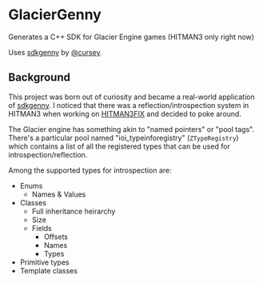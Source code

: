 # GlacierGenny
Generates a C++ SDK for Glacier Engine games (HITMAN3 only right now) 

Uses [sdkgenny](https://github.com/cursey/sdkgenny) by [@cursey](https://github.com/cursey).

## Background
This project was born out of curiosity and became a real-world application of [sdkgenny](https://github.com/cursey/sdkgenny). I noticed that there was a reflection/introspection system in HITMAN3 when working on [HITMAN3FIX](https://github.com/praydog/HITMAN3FIX) and decided to poke around.

The Glacier engine has something akin to "named pointers" or "pool tags". There's a particular pool named "ioi_typeinforegistry" (`ZTypeRegistry`) which contains a list of all the registered types that can be used for introspection/reflection.

Among the supported types for introspection are:
* Enums
  * Names & Values
* Classes
  * Full inheritance heirarchy
  * Size
  * Fields
    * Offsets
    * Names
    * Types
* Primitive types
* Template classes
